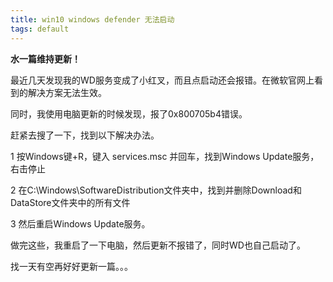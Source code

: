 ```yaml
---
title: win10 windows defender 无法启动
tags: default
---
```


**水一篇维持更新！**

最近几天发现我的WD服务变成了小红叉，而且点启动还会报错。在微软官网上看到的解决方案无法生效。

同时，我使用电脑更新的时候发现，报了0x800705b4错误。

赶紧去搜了一下，找到以下解决办法。

1 按Windows键+R，键入 services.msc 并回车，找到Windows Update服务，右击停止

2 在C:\Windows\SoftwareDistribution文件夹中，找到并删除Download和DataStore文件夹中的所有文件

3 然后重启Windows Update服务。

做完这些，我重启了一下电脑，然后更新不报错了，同时WD也自己启动了。




找一天有空再好好更新一篇。。。


[-_-]:老井也不